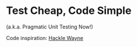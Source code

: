 # Test Cheap, Code Simple
(a.k.a. Pragmatic Unit Testing Now!)

Code inspiration: [Hackle Wayne](https://github.com/hackle/putn)